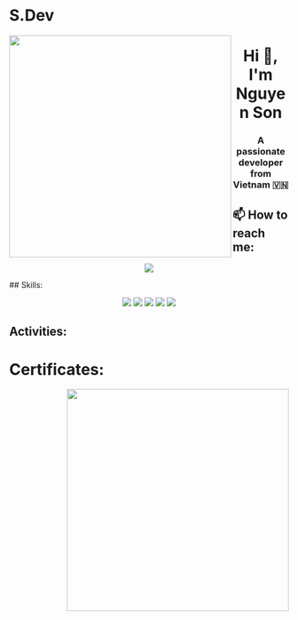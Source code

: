 # S.Dev
<img align="left" width="400" src="https://github.githubassets.com/images/modules/profile/profile-first-repo.svg">
<h1 align="center">Hi 👋, I'm Nguyen Son</h1>
<p align="center">
  <h3 align="center">A passionate developer from Vietnam 🇻🇳 </h3>
</p>

## 📫 How to reach me:
<p align="center">
  <a href="https://www.facebook.com/ntsfullstack03/" alt="Facebook">
    <img src="https://img.icons8.com/fluent/48/000000/facebook-new.png" target="_blank" />
  </a> 
</p>
## Skills:
<p align="center">
  <img src="https://img.icons8.com/color/48/000000/git.png"/>
  <img src="[https://img.icons8.com/color/48/000000/git.png](https://icons8.com/icon/108784/javascript)"/>
  <img src="https://img.icons8.com/color/48/000000/github-2.png"/>
  <img src="https://img.icons8.com/color/48/000000/visual-studio-code-2019.png"/>
  <img src="https://img.icons8.com/color/48/null/visual-studio--v2.png"/>
 

</p>

## Activities:
# Certificates:

<img align="right" width="400" src="https://github.githubassets.com/images/modules/profile/profile-joined-github.svg">

